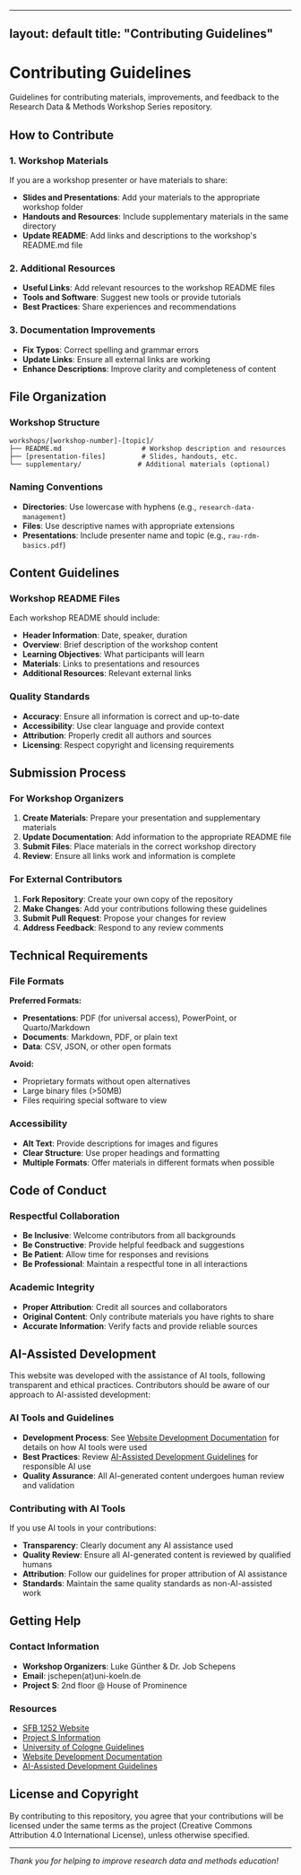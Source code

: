 
---
layout: default
title: "Contributing Guidelines"
---
# Contributing Guidelines

Guidelines for contributing materials, improvements, and feedback to the Research Data & Methods Workshop Series repository.

## How to Contribute

### 1. Workshop Materials

If you are a workshop presenter or have materials to share:

- **Slides and Presentations**: Add your materials to the appropriate workshop folder
- **Handouts and Resources**: Include supplementary materials in the same directory
- **Update README**: Add links and descriptions to the workshop's README.md file

### 2. Additional Resources

- **Useful Links**: Add relevant resources to the workshop README files
- **Tools and Software**: Suggest new tools or provide tutorials
- **Best Practices**: Share experiences and recommendations

### 3. Documentation Improvements

- **Fix Typos**: Correct spelling and grammar errors
- **Update Links**: Ensure all external links are working
- **Enhance Descriptions**: Improve clarity and completeness of content

## File Organization

### Workshop Structure
```
workshops/[workshop-number]-[topic]/
├── README.md                    # Workshop description and resources
├── [presentation-files]         # Slides, handouts, etc.
└── supplementary/              # Additional materials (optional)
```

### Naming Conventions

- **Directories**: Use lowercase with hyphens (e.g., `research-data-management`)
- **Files**: Use descriptive names with appropriate extensions
- **Presentations**: Include presenter name and topic (e.g., `rau-rdm-basics.pdf`)

## Content Guidelines

### Workshop README Files

Each workshop README should include:

- **Header Information**: Date, speaker, duration
- **Overview**: Brief description of the workshop content
- **Learning Objectives**: What participants will learn
- **Materials**: Links to presentations and resources
- **Additional Resources**: Relevant external links

### Quality Standards

- **Accuracy**: Ensure all information is correct and up-to-date
- **Accessibility**: Use clear language and provide context
- **Attribution**: Properly credit all authors and sources
- **Licensing**: Respect copyright and licensing requirements

## Submission Process

### For Workshop Organizers

1. **Create Materials**: Prepare your presentation and supplementary materials
2. **Update Documentation**: Add information to the appropriate README file
3. **Submit Files**: Place materials in the correct workshop directory
4. **Review**: Ensure all links work and information is complete

### For External Contributors

1. **Fork Repository**: Create your own copy of the repository
2. **Make Changes**: Add your contributions following these guidelines
3. **Submit Pull Request**: Propose your changes for review
4. **Address Feedback**: Respond to any review comments

## Technical Requirements

### File Formats

**Preferred Formats:**
- **Presentations**: PDF (for universal access), PowerPoint, or Quarto/Markdown
- **Documents**: Markdown, PDF, or plain text
- **Data**: CSV, JSON, or other open formats

**Avoid:**
- Proprietary formats without open alternatives
- Large binary files (>50MB)
- Files requiring special software to view

### Accessibility

- **Alt Text**: Provide descriptions for images and figures
- **Clear Structure**: Use proper headings and formatting
- **Multiple Formats**: Offer materials in different formats when possible

## Code of Conduct

### Respectful Collaboration

- **Be Inclusive**: Welcome contributors from all backgrounds
- **Be Constructive**: Provide helpful feedback and suggestions
- **Be Patient**: Allow time for responses and revisions
- **Be Professional**: Maintain a respectful tone in all interactions

### Academic Integrity

- **Proper Attribution**: Credit all sources and collaborators
- **Original Content**: Only contribute materials you have rights to share
- **Accurate Information**: Verify facts and provide reliable sources

## AI-Assisted Development

This website was developed with the assistance of AI tools, following transparent and ethical practices. Contributors should be aware of our approach to AI-assisted development:

### AI Tools and Guidelines

- **Development Process**: See [Website Development Documentation](website-development.md) for details on how AI tools were used
- **Best Practices**: Review [AI-Assisted Development Guidelines](ai-assisted-development-guidelines.md) for responsible AI use
- **Quality Assurance**: All AI-generated content undergoes human review and validation

### Contributing with AI Tools

If you use AI tools in your contributions:

- **Transparency**: Clearly document any AI assistance used
- **Quality Review**: Ensure all AI-generated content is reviewed by qualified humans
- **Attribution**: Follow our guidelines for proper attribution of AI assistance
- **Standards**: Maintain the same quality standards as non-AI-assisted work

## Getting Help

### Contact Information

- **Workshop Organizers**: Luke Günther & Dr. Job Schepens
- **Email**: jschepen(at)uni-koeln.de
- **Project S**: 2nd floor @ House of Prominence

### Resources

- [SFB 1252 Website](https://sfb1252.uni-koeln.de/)
- [Project S Information](https://sfb1252.uni-koeln.de/projekte/s-data-design-and-sustainability)
- [University of Cologne Guidelines](https://verwaltung.uni-koeln.de/stabsstelle03.1/content/good_scientific_practice/index_eng.html)
- [Website Development Documentation](website-development.md)
- [AI-Assisted Development Guidelines](ai-assisted-development-guidelines.md)

## License and Copyright

By contributing to this repository, you agree that your contributions will be licensed under the same terms as the project (Creative Commons Attribution 4.0 International License), unless otherwise specified.

---

*Thank you for helping to improve research data and methods education!*
